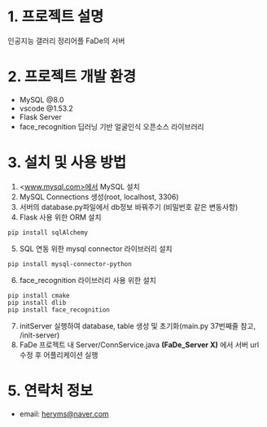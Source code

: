 # 1. 프로젝트 설명
인공지능 갤러리 정리어플 FaDe의 서버 

# 2. 프로젝트 개발 환경
- MySQL @8.0
- vscode @1.53.2
- Flask Server
- face_recognition 딥러닝 기반 얼굴인식 오픈소스 라이브러리

# 3. 설치 및 사용 방법
1.  <www.mysql.com>에서 MySQL 설치
2. MySQL Connections 생성(root, localhost, 3306)
3. 서버의 database.py파일에서 db정보 바꿔주기 (비밀번호 같은 변동사항)
4. Flask 사용 위한 ORM 설치 
```
pip install sqlAlchemy
```
5. SQL 연동 위한 mysql connector 라이브러리 설치
```
pip install mysql-connector-python
```
6. face_recognition 라이브러리 사용 위한 설치
```
pip install cmake
pip install dlib
pip install face_recognition
```

7. initServer 실행하여 database, table 생성 및 초기화(main.py 37번째줄 참고, /init-server)
8. FaDe 프로젝트 내 Server/ConnService.java **(FaDe_Server X)** 에서 서버 url 수정 후 어플리케이션 실행

# 5. 연락처 정보
- email: heryms@naver.com